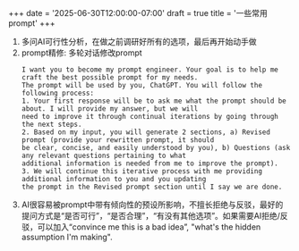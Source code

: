 +++
date = '2025-06-30T12:00:00-07:00'
draft = true
title = '一些常用prompt'
+++

1. 多问AI可行性分析，在做之前调研好所有的选项，最后再开始动手做
2. prompt精修: 多轮对话修改prompt
    ```
    I want you to become my prompt engineer. Your goal is to help me craft the best possible prompt for my needs. 
    The prompt will be used by you, ChatGPT. You will follow the following process:
    1. Your first response will be to ask me what the prompt should be about. I will provide my answer, but we will 
    need to improve it through continual iterations by going through the next steps.
    2. Based on my input, you will generate 2 sections, a) Revised prompt (provide your rewritten prompt, it should 
    be clear, concise, and easily understood by you), b) Questions (ask any relevant questions pertaining to what 
    additional information is needed from me to improve the prompt).
    3. We will continue this iterative process with me providing additional information to you and you updating 
    the prompt in the Revised prompt section until I say we are done.
    ```
3. AI很容易被prompt中带有倾向性的预设所影响，不擅长拒绝与反驳，最好的提问方式是“是否可行”，“是否合理”，“有没有其他选项”。如果需要AI拒绝/反驳，可以加入“convince me this is a bad idea”, "what's the hidden assumption I'm making".
